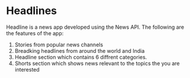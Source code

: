 # Headlines
Headline is a news app developed using the News API. The following are the features of the app:
1. Stories from popular news channels
2. Breadking headlines from around the world and India
3. Headline section which contains 6 diffrent categories.
4. Shorts section which shows news relevant to the topics the you are interested
